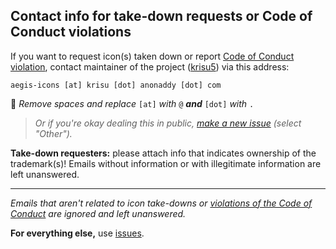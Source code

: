 ## Contact info for take-down requests or Code of Conduct violations

If you want to request icon(s) taken down or report [Code of Conduct violation](CODE-OF-CONDUCT.md), contact maintainer of the project ([krisu5](https://github.com/krisu5)) via this address:

```
aegis-icons [at] krisu [dot] anonaddy [dot] com
```

:arrow_up_small: _Remove spaces and replace_ `[at]` _with_ `@` _**and**_ `[dot]` _with_ `.`

> _Or if you're okay dealing this in public, [make a new issue](https://github.com/aegis-icons/aegis-icons/issues/new/choose) (select "Other")._

**Take-down requesters:** please attach info that indicates ownership of the trademark(s)! Emails without information or with illegitimate information are left unanswered.

----

*Emails that aren't related to icon take-downs or [violations of the Code of Conduct](CODE-OF-CONDUCT.md) are ignored and left unanswered.*

**For everything else,** use [issues](https://github.com/krisu5/aegis-icons/issues).